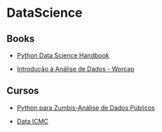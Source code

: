 # DataScience

## Books

* [Python Data Science Handbook](https://jakevdp.github.io/PythonDataScienceHandbook/)

* [Introdução à Análise de Dados - Worcap](https://dataat.github.io/introducao-analise-de-dados/)

## Cursos
* [Python para Zumbis-Análise de Dados Públicos](https://www.youtube.com/playlist?list=PLUukMN0DTKCu6g2Lq1KXLnIX6Ilk4DAPI)

* [Data ICMC](https://www.youtube.com/playlist?list=PLFE-LjWAAP9SfEuLXf3qrpw4szKWjlYq9)

